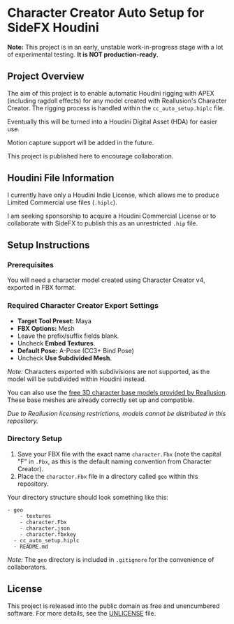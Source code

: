 # Character Creator Auto Setup for SideFX Houdini

**Note:** This project is in an early, unstable work-in-progress stage with a
lot of experimental testing. **It is NOT production-ready.**

## Project Overview

The aim of this project is to enable automatic Houdini rigging with APEX
(including ragdoll effects) for any model created with Reallusion's Character
Creator. The rigging process is handled within the `cc_auto_setup.hiplc` file.

Eventually this will be turned into a Houdini Digital Asset (HDA) for easier
use.

Motion capture support will be added in the future.

This project is published here to encourage collaboration.

## Houdini File Information

I currently have only a Houdini Indie License, which allows me to produce
Limited Commercial use files (`.hiplc`).

I am seeking sponsorship to acquire a Houdini Commercial License or to
collaborate with SideFX to publish this as an unrestricted `.hip` file.

## Setup Instructions

### Prerequisites

You will need a character model created using Character Creator v4, exported in
FBX format.

### Required Character Creator Export Settings

- **Target Tool Preset:** Maya
- **FBX Options:** Mesh
- Leave the prefix/suffix fields blank.
- Uncheck **Embed Textures**.
- **Default Pose:** A-Pose (CC3+ Bind Pose)
- Uncheck **Use Subdivided Mesh**.

_Note:_ Characters exported with subdivisions are not supported, as the model
will be subdivided within Houdini instead.

You can also use the [free 3D character base models provided by Reallusion](https://www.reallusion.com/character-creator/free-3d-character-base.html).
These base meshes are already correctly set up and compatible.

_Due to Reallusion licensing restrictions, models cannot be distributed in this
repository._

### Directory Setup

1. Save your FBX file with the exact name `character.Fbx` (note the capital "F"
   in `.Fbx`, as this is the default naming convention from Character Creator).
2. Place the `character.Fbx` file in a directory called `geo` within this
   repository.

Your directory structure should look something like this:

```
- geo
    - textures
    - character.Fbx
    - character.json
    - character.fbxkey
  - cc_auto_setup.hiplc
  - README.md
```

_Note:_ The `geo` directory is included in `.gitignore` for the convenience of
collaborators.

## License

This project is released into the public domain as free and unencumbered
software. For more details, see the [UNLICENSE](./UNLICENSE) file.
